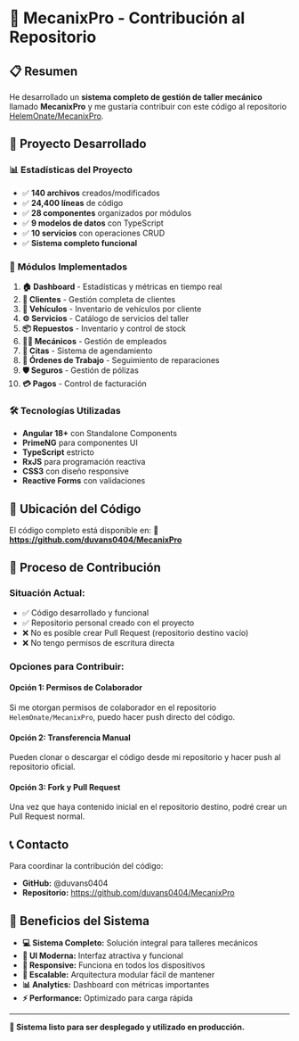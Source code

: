# 🔧 MecanixPro - Contribución al Repositorio

## 📋 Resumen

He desarrollado un **sistema completo de gestión de taller mecánico** llamado **MecanixPro** y me gustaría contribuir con este código al repositorio [HelemOnate/MecanixPro](https://github.com/HelemOnate/MecanixPro.git).

## 🚀 Proyecto Desarrollado

### 📊 **Estadísticas del Proyecto**
- ✅ **140 archivos** creados/modificados
- ✅ **24,400 líneas** de código
- ✅ **28 componentes** organizados por módulos
- ✅ **9 modelos de datos** con TypeScript
- ✅ **10 servicios** con operaciones CRUD
- ✅ **Sistema completo funcional**

### 🎯 **Módulos Implementados**
1. **🏠 Dashboard** - Estadísticas y métricas en tiempo real
2. **👥 Clientes** - Gestión completa de clientes
3. **🚗 Vehículos** - Inventario de vehículos por cliente
4. **⚙️ Servicios** - Catálogo de servicios del taller
5. **📦 Repuestos** - Inventario y control de stock
6. **👨‍🔧 Mecánicos** - Gestión de empleados
7. **📅 Citas** - Sistema de agendamiento
8. **📝 Órdenes de Trabajo** - Seguimiento de reparaciones
9. **🛡️ Seguros** - Gestión de pólizas
10. **💳 Pagos** - Control de facturación

### 🛠️ **Tecnologías Utilizadas**
- **Angular 18+** con Standalone Components
- **PrimeNG** para componentes UI
- **TypeScript** estricto
- **RxJS** para programación reactiva
- **CSS3** con diseño responsive
- **Reactive Forms** con validaciones

## 📁 **Ubicación del Código**

El código completo está disponible en:
**🔗 https://github.com/duvans0404/MecanixPro**

## 🔄 **Proceso de Contribución**

### **Situación Actual:**
- ✅ Código desarrollado y funcional
- ✅ Repositorio personal creado con el proyecto
- ❌ No es posible crear Pull Request (repositorio destino vacío)
- ❌ No tengo permisos de escritura directa

### **Opciones para Contribuir:**

#### **Opción 1: Permisos de Colaborador**
Si me otorgan permisos de colaborador en el repositorio `HelemOnate/MecanixPro`, puedo hacer push directo del código.

#### **Opción 2: Transferencia Manual**
Pueden clonar o descargar el código desde mi repositorio y hacer push al repositorio oficial.

#### **Opción 3: Fork y Pull Request**
Una vez que haya contenido inicial en el repositorio destino, podré crear un Pull Request normal.

## 📞 **Contacto**

Para coordinar la contribución del código:
- **GitHub:** @duvans0404
- **Repositorio:** https://github.com/duvans0404/MecanixPro

## 🎯 **Beneficios del Sistema**

- **💻 Sistema Completo:** Solución integral para talleres mecánicos
- **🎨 UI Moderna:** Interfaz atractiva y funcional
- **📱 Responsive:** Funciona en todos los dispositivos
- **🔧 Escalable:** Arquitectura modular fácil de mantener
- **📊 Analytics:** Dashboard con métricas importantes
- **⚡ Performance:** Optimizado para carga rápida

---

**🚀 Sistema listo para ser desplegado y utilizado en producción.**
